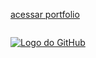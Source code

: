 [acessar portfolio](https://leonardodarosadornelles.github.io/portifolio/)

<img src="">

[![Logo do GitHub](https://github.githubassets.com/images/modules/logos_page/GitHub-Mark.png)](https://github.com)
